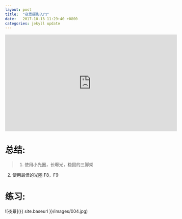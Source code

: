 ```yaml
---
layout: post
title:  "夜景摄影入门"
date:   2017-10-13 11:29:40 +0800
categories: jekyll update
---
```


<iframe width="560" height="315" src="https://www.youtube.com/embed/lfWwjggzBxY" frameborder="0" allowfullscreen></iframe>

# 总结:
>1. 使用小光圈，长曝光，稳固的三脚架  
2. 使用最佳的光圈 F8，F9  

# 练习:
![夜景]({{ site.baseurl }}/images/004.jpg)